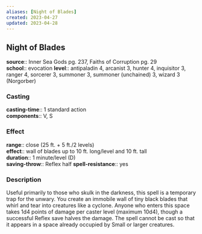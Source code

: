 ```yaml
---
aliases: [Night of Blades]
created: 2023-04-27
updated: 2023-04-28
---
```


## Night of Blades

**source**:: Inner Sea Gods pg. 237, Faiths of Corruption pg. 29  
**school**:: evocation
**level**:: antipaladin 4, arcanist 3, hunter 4, inquisitor 3, ranger 4, sorcerer 3, summoner 3, summoner (unchained) 3, wizard 3 (Norgorber)

### Casting

**casting-time**:: 1 standard action  
**components**:: V, S

### Effect

**range**:: close (25 ft. + 5 ft./2 levels)  
**effect**:: wall of blades up to 10 ft. long/level and 10 ft. tall  
**duration**:: 1 minute/level (D)  
**saving-throw**:: Reflex half
**spell-resistance**:: yes

### Description

Useful primarily to those who skulk in the darkness, this spell is a temporary trap for the unwary. You create an immobile wall of tiny black blades that whirl and tear into creatures like a cyclone. Anyone who enters this space takes 1d4 points of damage per caster level (maximum 10d4), though a successful Reflex save halves the damage. The spell cannot be cast so that it appears in a space already occupied by Small or larger creatures.
